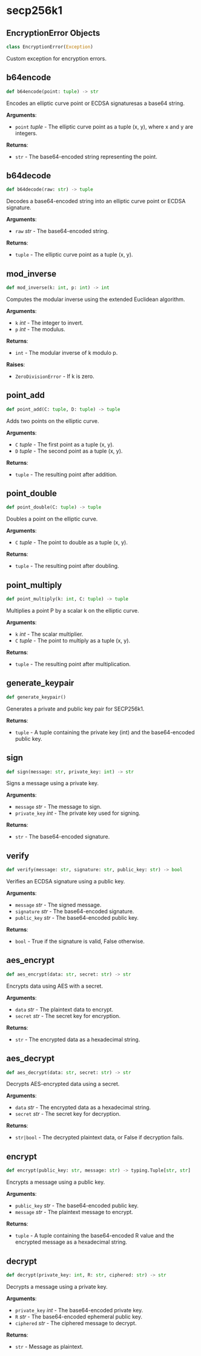 <a id="usrv.secp256k1"></a>

# secp256k1

<a id="usrv.secp256k1.EncryptionError"></a>

## EncryptionError Objects

```python
class EncryptionError(Exception)
```

Custom exception for encryption errors.

<a id="usrv.secp256k1.b64encode"></a>

## b64encode

```python
def b64encode(point: tuple) -> str
```

Encodes an elliptic curve point or ECDSA signaturesas a base64 string.

**Arguments**:

- `point` _tuple_ - The elliptic curve point as a tuple (x, y), where x and
  y are integers.
  

**Returns**:

- `str` - The base64-encoded string representing the point.

<a id="usrv.secp256k1.b64decode"></a>

## b64decode

```python
def b64decode(raw: str) -> tuple
```

Decodes a base64-encoded string into an elliptic curve point or ECDSA
signature.

**Arguments**:

- `raw` _str_ - The base64-encoded string.
  

**Returns**:

- `tuple` - The elliptic curve point as a tuple (x, y).

<a id="usrv.secp256k1.mod_inverse"></a>

## mod\_inverse

```python
def mod_inverse(k: int, p: int) -> int
```

Computes the modular inverse using the extended Euclidean algorithm.

**Arguments**:

- `k` _int_ - The integer to invert.
- `p` _int_ - The modulus.
  

**Returns**:

- `int` - The modular inverse of k modulo p.
  

**Raises**:

- `ZeroDivisionError` - If k is zero.

<a id="usrv.secp256k1.point_add"></a>

## point\_add

```python
def point_add(C: tuple, D: tuple) -> tuple
```

Adds two points on the elliptic curve.

**Arguments**:

- `C` _tuple_ - The first point as a tuple (x, y).
- `D` _tuple_ - The second point as a tuple (x, y).
  

**Returns**:

- `tuple` - The resulting point after addition.

<a id="usrv.secp256k1.point_double"></a>

## point\_double

```python
def point_double(C: tuple) -> tuple
```

Doubles a point on the elliptic curve.

**Arguments**:

- `C` _tuple_ - The point to double as a tuple (x, y).
  

**Returns**:

- `tuple` - The resulting point after doubling.

<a id="usrv.secp256k1.point_multiply"></a>

## point\_multiply

```python
def point_multiply(k: int, C: tuple) -> tuple
```

Multiplies a point P by a scalar k on the elliptic curve.

**Arguments**:

- `k` _int_ - The scalar multiplier.
- `C` _tuple_ - The point to multiply as a tuple (x, y).
  

**Returns**:

- `tuple` - The resulting point after multiplication.

<a id="usrv.secp256k1.generate_keypair"></a>

## generate\_keypair

```python
def generate_keypair()
```

Generates a private and public key pair for SECP256k1.

**Returns**:

- `tuple` - A tuple containing the private key (int) and the base64-encoded
  public key.

<a id="usrv.secp256k1.sign"></a>

## sign

```python
def sign(message: str, private_key: int) -> str
```

Signs a message using a private key.

**Arguments**:

- `message` _str_ - The message to sign.
- `private_key` _int_ - The private key used for signing.
  

**Returns**:

- `str` - The base64-encoded signature.

<a id="usrv.secp256k1.verify"></a>

## verify

```python
def verify(message: str, signature: str, public_key: str) -> bool
```

Verifies an ECDSA signature using a public key.

**Arguments**:

- `message` _str_ - The signed message.
- `signature` _str_ - The base64-encoded signature.
- `public_key` _str_ - The base64-encoded public key.
  

**Returns**:

- `bool` - True if the signature is valid, False otherwise.

<a id="usrv.secp256k1.aes_encrypt"></a>

## aes\_encrypt

```python
def aes_encrypt(data: str, secret: str) -> str
```

Encrypts data using AES with a secret.

**Arguments**:

- `data` _str_ - The plaintext data to encrypt.
- `secret` _str_ - The secret key for encryption.
  

**Returns**:

- `str` - The encrypted data as a hexadecimal string.

<a id="usrv.secp256k1.aes_decrypt"></a>

## aes\_decrypt

```python
def aes_decrypt(data: str, secret: str) -> str
```

Decrypts AES-encrypted data using a secret.

**Arguments**:

- `data` _str_ - The encrypted data as a hexadecimal string.
- `secret` _str_ - The secret key for decryption.
  

**Returns**:

- `str|bool` - The decrypted plaintext data, or False if
  decryption fails.

<a id="usrv.secp256k1.encrypt"></a>

## encrypt

```python
def encrypt(public_key: str, message: str) -> typing.Tuple[str, str]
```

Encrypts a message using a public key.

**Arguments**:

- `public_key` _str_ - The base64-encoded public key.
- `message` _str_ - The plaintext message to encrypt.
  

**Returns**:

- `tuple` - A tuple containing the base64-encoded R value and the encrypted
  message as a hexadecimal string.

<a id="usrv.secp256k1.decrypt"></a>

## decrypt

```python
def decrypt(private_key: int, R: str, ciphered: str) -> str
```

Decrypts a message using a private key.

**Arguments**:

- `private_key` _int_ - The base64-encoded private key.
- `R` _str_ - The base64-encoded ephemeral public key.
- `ciphered` _str_ - The ciphered message to decrypt.
  

**Returns**:

- `str` - Message as plaintext.

